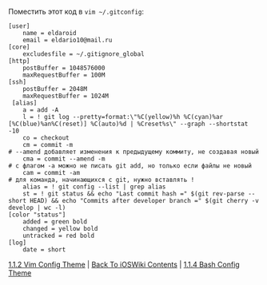 Поместить этот код в `vim ~/.gitconfig`:

```
[user]
	name = eldaroid
	email = eldario10@mail.ru
[core]
	excludesfile = ~/.gitignore_global
[http]
	postBuffer = 1048576000
	maxRequestBuffer = 100M
[ssh]
	postBuffer = 2048M
	maxRequestBuffer = 1024M
 [alias]
	a = add -A
	l = ! git log --pretty=format:\"%C(yellow)%h %C(cyan)%ar [%C(blue)%an%C(reset)] %C(auto)%d | %Creset%s\" --graph --shortstat -10
	co = checkout
	cm = commit -m
# --amend добавляет изменения к предыдущему коммиту, не создавая новый
	cma = commit --amend -m
# с флагом -a можно не писать git add, но только если файлы не новый
	cam = commit -am
# для команда, начинающихся с git, нужно вставлять !
	alias = ! git config --list | grep alias
	st = ! git status && echo "Last commit hash =" $(git rev-parse --short HEAD) && echo "Commits after developer branch =" $(git cherry -v develop | wc -l)
[color "status"]
	added = green bold
	changed = yellow bold
 	untracked = red bold
[log]
	date = short
```

[1.1.2 Vim Config Theme](./1.1.2%20vimrc.md) | [Back To iOSWiki Contents](https://github.com/eldaroid/iOSWiki) | [1.1.4 Bash Config Theme](./1.1.4%20bashrc.md)
